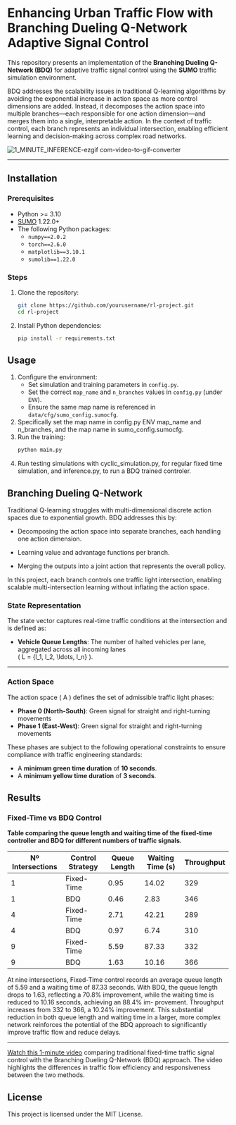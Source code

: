 # Enhancing Urban Traffic Flow with Branching Dueling Q-Network Adaptive Signal Control

This repository presents an implementation of the **Branching Dueling Q-Network (BDQ)** for adaptive traffic signal control using the **SUMO** traffic simulation environment.

BDQ addresses the scalability issues in traditional Q-learning algorithms by avoiding the exponential increase in action space as more control dimensions are added. Instead, it decomposes the action space into multiple branches—each responsible for one action dimension—and merges them into a single, interpretable action. In the context of traffic control, each branch represents an individual intersection, enabling efficient learning and decision-making across complex road networks.

![1_MINUTE_INFERENCE-ezgif com-video-to-gif-converter](https://github.com/user-attachments/assets/703a9949-b93a-436d-9791-b96ad4ea0d00)

---

## Installation
### Prerequisites
- Python >= 3.10
- [SUMO](https://www.eclipse.org/sumo/) 1.22.0+
- The following Python packages:
  - `numpy==2.0.2`
  - `torch==2.6.0`
  - `matplotlib==3.10.1`
  - `sumolib==1.22.0`


### Steps
1. Clone the repository:
   ```bash
   git clone https://github.com/yourusername/rl-project.git
   cd rl-project
   ```

2. Install Python dependencies:
   ```bash
   pip install -r requirements.txt
   ```

## Usage
1. Configure the environment:
   - Set simulation and training parameters in `config.py`.
   - Set the correct `map_name` and `n_branches` values in `config.py` (under `ENV`).
   - Ensure the same map name is referenced in `data/cfg/sumo_config.sumocfg`.
3. Specifically set the map name in config.py ENV map_name and n_branches, and the map name in sumo_config.sumocfg.
4. Run the training:
   ```bash
   python main.py
   ```
5. Run testing simulations with cyclic_simulation.py, for regular fixed time simulation, and inference.py, to run a BDQ trained controler.

## Branching Dueling Q-Network
Traditional Q-learning struggles with multi-dimensional discrete action spaces due to exponential growth. BDQ addresses this by:

- Decomposing the action space into separate branches, each handling one action dimension.

- Learning value and advantage functions per branch.

- Merging the outputs into a joint action that represents the overall policy.

In this project, each branch controls one traffic light intersection, enabling scalable multi-intersection learning without inflating the action space.

### State Representation

The state vector captures real-time traffic conditions at the intersection and is defined as:

- **Vehicle Queue Lengths**: The number of halted vehicles per lane, aggregated across all incoming lanes  
  \( L = \{l_1, l_2, \ldots, l_n\} \).

---

### Action Space

The action space \( A \) defines the set of admissible traffic light phases:

- **Phase 0 (North-South)**: Green signal for straight and right-turning movements  
- **Phase 1 (East-West)**: Green signal for straight and right-turning movements

These phases are subject to the following operational constraints to ensure compliance with traffic engineering standards:

- A **minimum green time duration** of **10 seconds**.  
- A **minimum yellow time duration** of **3 seconds**.


## Results
### Fixed-Time vs BDQ Control  
**Table comparing the queue length and waiting time of the fixed-time controller and BDQ for different numbers of traffic signals.**  

| Nº Intersections | Control Strategy | Queue Length | Waiting Time (s) | Throughput |
|------------------|------------------|--------------|------------------|------------|
| 1                | Fixed-Time       | 0.95         | 14.02            | 329        |
| 1                | BDQ              | 0.46         | 2.83             | 346        |
| 4                | Fixed-Time       | 2.71         | 42.21            | 289        |
| 4                | BDQ              | 0.97         | 6.74             | 310        |
| 9                | Fixed-Time       | 5.59         | 87.33            | 332        |
| 9                | BDQ              | 1.63         | 10.16            | 366        |

At nine intersections, Fixed-Time control records an average queue length of 5.59 and a
waiting time of 87.33 seconds. With BDQ, the queue length drops to 1.63, reflecting a 70.8%
improvement, while the waiting time is reduced to 10.16 seconds, achieving an 88.4% im-
provement. Throughput increases from 332 to 366, a 10.24% improvement. This substantial
reduction in both queue length and waiting time in a larger, more complex network reinforces
the potential of the BDQ approach to significantly improve traffic flow and reduce delays.

---

[Watch this 1-minute video](https://www.youtube.com/watch?v=UFfd9yIV97k&ab_channel=Baki) comparing traditional fixed-time traffic signal control with the Branching Dueling Q-Network (BDQ) approach. The video highlights the differences in traffic flow efficiency and responsiveness between the two methods.


## License
This project is licensed under the MIT License.
